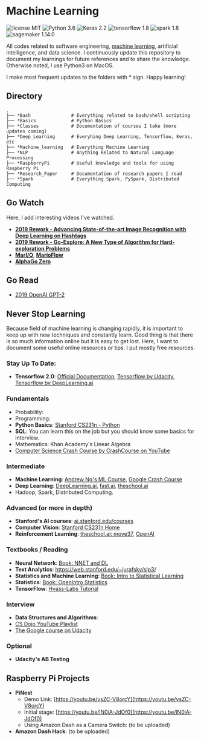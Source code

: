 # Machine Learning

![license MIT](https://img.shields.io/github/license/mashape/apistatus.svg)
![Python 3.6](https://img.shields.io/badge/python-3.6~3.7-blue.svg)
![Keras 2.2](https://img.shields.io/badge/keras-2.2-red.svg)
![tensorflow 1.8](https://img.shields.io/badge/tensorflow-1.14~2.0-orange.svg)
![spark 1.8](https://img.shields.io/badge/spark-2.1~2.3-yellow.svg)
![sagemaker 1.14.0](https://img.shields.io/badge/sagemaker-1.45.0.dev0-green.svg)


All codes related to software engineering, [machine learning](https://en.wikipedia.org/wiki/Machine_learning), artificial intelligence, and data science. I continuously update this repository to document my learnings for future references and to share the knowledge. Otherwise noted, I use Python3 on MacOS. 


I make most frequent updates to the folders with * sign. Happy learning! 


## Directory

```
.
├── *Bash               # Everything related to bash/shell scripting
├── *Basics             # Python Basics 
├── *Classes            # Documentation of courses I take (more updates coming)
├── *Deep_Learning      # Everyhing Deep Learning, Tensorflow, Keras, etc 
├── *Machine_learning   # Everything Machine Learning
├── *NLP                # Anything Related to Natural Language Processing 
├── *RaspberryPi        # Useful knowledge and tools for using Raspberry Pi
├── *Research_Paper     # Documentation of research papers I read 
├── *Spark              # Everything Spark, PySpark, Distributed Computing
```


## Go Watch 

Here, I add interesting videos I've watched. 

- [**2019 Rework - Advancing State-of-the-art Image Recognition with Deep Learning on Hashtags**](http://videos.re-work.co/videos/1332-advancing-state-of-the-art-image-recognition-with-deep-learning-on-hashtags)
- [**2019 Rework - Go-Explore: A New Type of Algorithm for Hard-exploration Problems**](http://videos.re-work.co/videos/1369-go-explore-a-new-type-of-algorithm-for-hard-exploration-problems)
- [**MarI/O**](https://www.youtube.com/watch?v=qv6UVOQ0F44&t=1s), [**MarioFlow**](https://www.youtube.com/watch?v=Ipi40cb_RsI)
- [**AlphaGo Zero**](https://www.youtube.com/watch?v=tXlM99xPQC8)

## Go Read 

- [2019 OpenAI GPT-2](https://openai.com/blog/better-language-models/)


## Never Stop Learning 

Because field of machine learning is changing rapidly, it is important to keep up with new techniques and constantly learn. Good thing is that there is so much information online but it is easy to get lost. Here, I want to document some useful online resources or tips. I put mostly free resources. 


### Stay Up To Date: 

- **Tensorflow 2.0**: [Official Documentation](https://www.tensorflow.org/alpha), [Tensorflow by Udacity](https://www.udacity.com/course/intro-to-tensorflow-for-deep-learning--ud187?bsft_eid=38c5e74b-2e0e-0d60-26f8-dc6003c91c16&utm_campaign=acq_600_2019-03-06_ud187_launch_na&utm_source=blueshift&utm_medium=email&bsft_clkid=b862e378-12a2-456b-b58c-1729d49705ea&bsft_uid=8d740234-2f19-435f-80c4-9a3739b90bd3&bsft_mid=1fa5e461-21fd-417b-b921-5f7888392741), [Tensorflow by DeepLearning.ai](https://www.coursera.org/learn/introduction-tensorflow#utm_source=email&utm_medium=dl.aiGeneralListCTA&utm_campaign=TFSC1Announcement)


### Fundamentals

- Probability: 
- Programming: 
- **Python Basics**: [Stanford CS231n - Python](http://cs231n.github.io/python-numpy-tutorial/)
- **SQL**: You can learn this on the job but you should know some basics for interview. 
- Mathematics: Khan Academy's Linear Algebra 
- [Computer Science Crash Course by CrashCourse on YouTube](https://www.youtube.com/playlist?list=PL8dPuuaLjXtNlUrzyH5r6jN9ulIgZBpdo)

### Intermediate

- **Machine Learning**: [Andrew Ng's ML Course](https://www.coursera.org/learn/machine-learning), [Google Crash Course](https://developers.google.com/machine-learning/crash-course/ml-intro) 
- **Deep Learning**: [DeepLearning.ai](https://deeplearning.ai), [fast.ai](https://fast.ai), [theschool.ai](https://theschool.ai)
- Hadoop, Spark, Distributed Computing. 


### Advanced (or more in depth)

- **Stanford's AI courses**: [ai.stanford.edu/courses](http://ai.stanford.edu/courses/)
- **Computer Vision**: [Stanford CS231n Home](http://cs231n.stanford.edu)
- **Reinforcement Learning**: [theschool.ai: move37](https://www.theschool.ai/courses/move-37-course/), [OpenAI](https://gym.openai.com)


### Textbooks / Reading 

- **Neural Network**: [Book: NNET and DL](http://neuralnetworksanddeeplearning.com)
- **Text Analytics**: https://web.stanford.edu/~jurafsky/slp3/
- **Statistics and Machine Learning**: [Book: Intro to Statistical Learning](http://www-bcf.usc.edu/~gareth/ISL/)
- **Statistics**: [Book: OpenIntro Statistics](https://www.openintro.org/stat/textbook.php?stat_book=os)
- **TensorFlow**: [Hvass-Labs Tutorial](https://github.com/Hvass-Labs/TensorFlow-Tutorials)


### Interview 

- **Data Structures and Algorithms**:
 - [CS Dojo YouTube Playlist](https://goo.gl/wy3CWF) 
 - [The Google course on Udacity](https://www.udacity.com/course/data-structures-and-algorithms-in-python--ud513)


### Optional

- **Udacity's AB Testing** 

## Raspberry Pi Projects 
- **PiNest**
  - Demo Link: [https://youtu.be/vsZC-V8orcY](https://youtu.be/vsZC-V8orcY)
  - Initial stage: [https://youtu.be/lN0iA-JdOf0](https://youtu.be/lN0iA-JdOf0)
  - Using Amazon Dash as a Camera Switch: (to be uploaded)
- **Amazon Dash Hack**: (to be uploaded)
